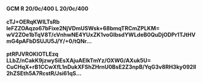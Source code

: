 #### GCM R 20/0c/400 L 20/0c/400
**cTJ+OERqKWlLTsRb**<br/>**leFZZOAqzo67bFixe2NjVDmUSWsk+68bmqTRCmZPLKM=**<br/>**wV2ZOe1bTqV8T/cVnhwNE4YUxZK1voGIbsdYWLdeB0QuDjODPr1TJtHVmG4pAFbDSUJU5J/Y/+0/tQNr...**<br/><br/>
**ptRPJVROKlOTLEzq**<br/>**LLbZ/nCakK9jzwySiEsXAjuAEIkTmYz/OXWG/AXuk5U=**<br/>**CuCHqX+rB1CCwXfL1nDukXFShZHrnU0BsE2Z3npB/YqG3v8RH3ky092II2hZSEth5A7RcstR/Jsi61qS...**